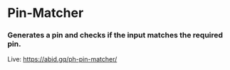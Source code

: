 # Pin-Matcher
### Generates a pin and checks if the input matches the required pin.
Live: https://abid.gq/ph-pin-matcher/
